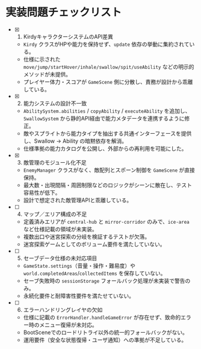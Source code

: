# 実装問題チェックリスト

- [x] 1. KirdyキャラクターシステムのAPI差異
  - `Kirdy` クラスがHPや能力を保持せず、`update` 依存の挙動に集約されている。
  - 仕様に示された `move/jump/startHover/inhale/swallow/spit/useAbility` などの明示的メソッドが未提供。
  - プレイヤー体力・スコアが `GameScene` 側に分散し、責務が設計から乖離している。

- [x] 2. 能力システムの設計不一致
  - `AbilitySystem.abilities` / `copyAbility` / `executeAbility` を追加し、`SwallowSystem` から静的API経由で能力メタデータを連携するように修正。
  - 敵やスプライトから能力タイプを抽出する共通インターフェースを提供し、Swallow → Ability の暗黙依存を解消。
  - 仕様準拠の能力カタログを公開し、外部からの再利用を可能にした。

- [x] 3. 敵管理のモジュール化不足
  - `EnemyManager` クラスがなく、敵配列とスポーン制御を `GameScene` が直接保持。
  - 最大数・出現間隔・周囲制限などのロジックがシーンに散在し、テスト容易性が低下。
  - 設計で想定された敵管理APIと乖離している。

- [ ] 4. マップ／エリア構成の不足
  - 定義済みエリアが `central-hub` と `mirror-corridor` のみで、`ice-area` など仕様記載の領域が未実装。
  - 複数出口や迷宮探索の分岐を検証するテストが欠落。
  - 迷宮探索ゲームとしてのボリューム要件を満たしていない。

- [ ] 5. セーブデータ仕様の未対応項目
  - `GameState.settings`（音量・操作・難易度）や `world.completedAreas`/`collectedItems` を保存していない。
  - セーブ失敗時の `sessionStorage` フォールバック処理が未実装で警告のみ。
  - 永続化要件と耐障害性要件を満たせていない。

- [ ] 6. エラーハンドリングレイヤの欠如
  - 仕様に記載の `ErrorHandler.handleGameError` が存在せず、致命的エラー時のメニュー復帰が未対応。
  - BootSceneでのロードリトライ以外の統一的フォールバックがない。
  - 運用要件（安全な状態復帰・ユーザ通知）への準拠が不足している。
